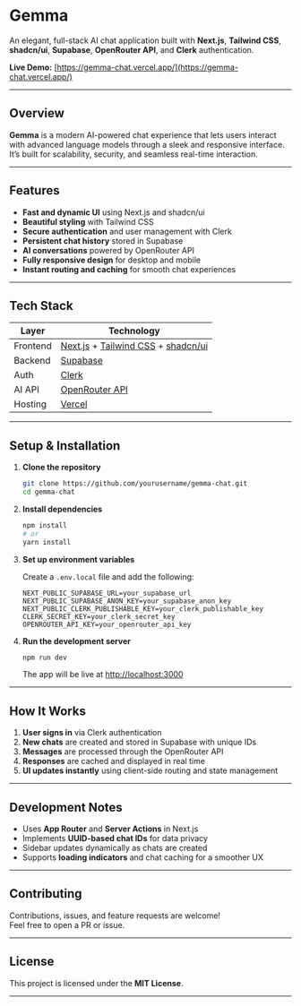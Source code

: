 
# Gemma

An elegant, full-stack AI chat application built with **Next.js**, **Tailwind CSS**, **shadcn/ui**, **Supabase**, **OpenRouter API**, and **Clerk** authentication.

**Live Demo:** [https://gemma-chat.vercel.app/](https://gemma-chat.vercel.app/)

---

##  Overview

**Gemma** is a modern AI-powered chat experience that lets users interact with advanced language models through a sleek and responsive interface.  
It’s built for scalability, security, and seamless real-time interaction.

---

## Features

- **Fast and dynamic UI** using Next.js and shadcn/ui  
- **Beautiful styling** with Tailwind CSS  
- **Secure authentication** and user management with Clerk  
- **Persistent chat history** stored in Supabase  
- **AI conversations** powered by OpenRouter API  
- **Fully responsive design** for desktop and mobile  
- **Instant routing and caching** for smooth chat experiences  

---

## Tech Stack

| Layer | Technology |
|-------|-------------|
| Frontend | [Next.js](https://nextjs.org/) + [Tailwind CSS](https://tailwindcss.com/) + [shadcn/ui](https://ui.shadcn.com/) |
| Backend | [Supabase](https://supabase.com/) |
| Auth | [Clerk](https://clerk.com/) |
| AI API | [OpenRouter API](https://openrouter.ai/) |
| Hosting | [Vercel](https://vercel.com/) |

---

## Setup & Installation

1. **Clone the repository**

   ```bash
   git clone https://github.com/yourusername/gemma-chat.git
   cd gemma-chat
   ```

2. **Install dependencies**

   ```bash
   npm install
   # or
   yarn install
   ```

3. **Set up environment variables**

   Create a `.env.local` file and add the following:

   ```env
   NEXT_PUBLIC_SUPABASE_URL=your_supabase_url
   NEXT_PUBLIC_SUPABASE_ANON_KEY=your_supabase_anon_key
   NEXT_PUBLIC_CLERK_PUBLISHABLE_KEY=your_clerk_publishable_key
   CLERK_SECRET_KEY=your_clerk_secret_key
   OPENROUTER_API_KEY=your_openrouter_api_key
   ```

4. **Run the development server**

   ```bash
   npm run dev
   ```

   The app will be live at [http://localhost:3000](http://localhost:3000)

---

## How It Works

1. **User signs in** via Clerk authentication  
2. **New chats** are created and stored in Supabase with unique IDs  
3. **Messages** are processed through the OpenRouter API  
4. **Responses** are cached and displayed in real time  
5. **UI updates instantly** using client-side routing and state management  

---

## Development Notes

- Uses **App Router** and **Server Actions** in Next.js  
- Implements **UUID-based chat IDs** for data privacy  
- Sidebar updates dynamically as chats are created  
- Supports **loading indicators** and chat caching for a smoother UX  

---

## Contributing

Contributions, issues, and feature requests are welcome!  
Feel free to open a PR or issue.

---

## License

This project is licensed under the **MIT License**.

---
